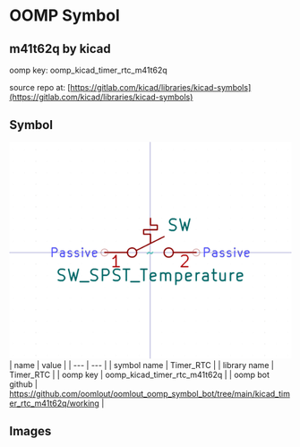 # OOMP Symbol  
## m41t62q  by kicad  
  
oomp key: oomp_kicad_timer_rtc_m41t62q  
  
source repo at: [https://gitlab.com/kicad/libraries/kicad-symbols](https://gitlab.com/kicad/libraries/kicad-symbols)  
## Symbol  
  
[![working.png](working_600.png)](working.png)  
| name | value | 
| --- | --- | 
| symbol name | Timer_RTC | 
| library name | Timer_RTC | 
| oomp key | oomp_kicad_timer_rtc_m41t62q | 
| oomp bot github | https://github.com/oomlout/oomlout_oomp_symbol_bot/tree/main/kicad_timer_rtc_m41t62q/working | 
## Images  
